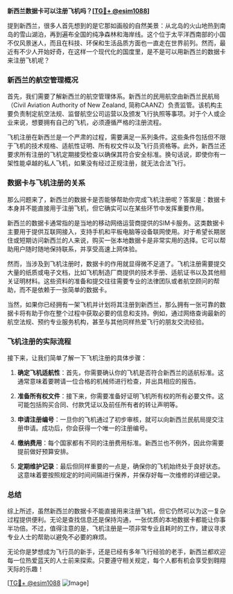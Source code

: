 **新西兰数据卡可以注册飞机吗？[[TG💪+ @esim1088](https://t.me/s/esim1088)]**

提到新西兰，很多人首先想到的是它那如画般的自然美景：从北岛的火山地热到南岛的雪山湖泊，再到遍布全国的纯净森林和海岸线。这个位于太平洋西南部的小国不仅风景迷人，而且在科技、环保和生活品质方面也一直走在世界前列。然而，最近有不少人开始好奇，在这样一个现代化的国度里，是不是可以用新西兰的数据卡来注册飞机呢？

### 新西兰的航空管理概况

首先，我们需要了解新西兰的航空管理体系。新西兰的民用航空由新西兰民航局（Civil Aviation Authority of New Zealand, 简称CAANZ）负责监管。该机构主要负责制定航空法规、监督航空公司运营以及颁发飞行执照等事项。对于个人或企业来说，想要拥有自己的飞机，必须遵循严格的注册流程。

飞机注册在新西兰是一个严肃的过程，需要满足一系列条件。这些条件包括但不限于飞机的技术规格、适航性证明、所有权文件以及飞行员资格等。此外，新西兰还要求所有注册的飞机定期接受检查以确保其符合安全标准。换句话说，即使你有一架性能卓越的私人飞机，如果没有经过正规注册，就无法合法飞行。

### 数据卡与飞机注册的关系

那么问题来了，新西兰的数据卡是否能够帮助你完成飞机注册呢？答案是：数据卡本身并不能直接用于注册飞机，但它确实可以在某些环节中发挥重要作用。

新西兰的数据卡通常指的是当地的移动网络运营商提供的SIM卡服务。这类数据卡主要用于提供互联网接入，支持手机和平板电脑等设备联网使用。对于希望长期居住或短期访问新西兰的人来说，购买一张本地数据卡是非常实用的选择。它可以帮助用户随时随地保持联系，并享受高速上网体验。

然而，当涉及到飞机注册时，数据卡的作用就显得微不足道了。飞机注册需要提交大量的纸质或电子文档，比如飞机制造厂商提供的技术手册、适航证书以及其他相关证明材料。这些资料的准备和提交往往需要专业的法律团队或者航空顾问的帮助，而不是依赖于一张简单的数据卡。

当然，如果你已经拥有一架飞机并计划将其注册到新西兰，那么拥有一张可靠的数据卡将有助于你在整个过程中获取必要的信息和支持。例如，通过网络查询最新的航空法规、预约专业服务机构，甚至与其他同样热爱飞行的朋友交流经验。

### 飞机注册的实际流程

接下来，让我们简单了解一下飞机注册的具体步骤：

1. **确定飞机适航性**：首先，你需要确认你的飞机是否符合新西兰的适航标准。这通常意味着要聘请一位合格的机械师进行检查，并出具相应的报告。
   
2. **准备所有权文件**：接下来，你需要准备好证明飞机所有权的所有必要文件。这可能包括购买合同、付款凭证以及前任所有者的转让声明等。

3. **申请注册编号**：一旦你的飞机通过了初步审核，就可以向新西兰民航局提交注册申请。成功后，你会获得一个唯一的注册编号。

4. **缴纳费用**：每个国家都有不同的注册费用标准。新西兰也不例外，因此你需要提前做好预算安排。

5. **定期维护记录**：最后但同样重要的一点是，确保你的飞机始终处于良好状态。这意味着要按照规定的时间间隔进行保养，并保存好每一次维修的详细记录。

### 总结

综上所述，虽然新西兰的数据卡不能直接用来注册飞机，但它仍然可以为这一复杂过程提供便利。无论是查找信息还是保持沟通，一张优质的本地数据卡都能让你事半功倍。不过，值得注意的是，飞机注册是一项非常专业且耗时的工作，建议寻求专业人士的帮助以避免不必要的麻烦。

无论你是梦想成为飞行员的新手，还是已经有多年飞行经验的老手，新西兰都欢迎每一位热爱蓝天的人士前来探索。只要遵守相关规定，每个人都有机会享受到翱翔天际的乐趣！

[[TG💪+ @esim1088](https://t.me/s/esim1088) ![Image](https://i.postimg.cc/4NQfJmqS/Snipaste-2025-05-13-00-14-12.png)]